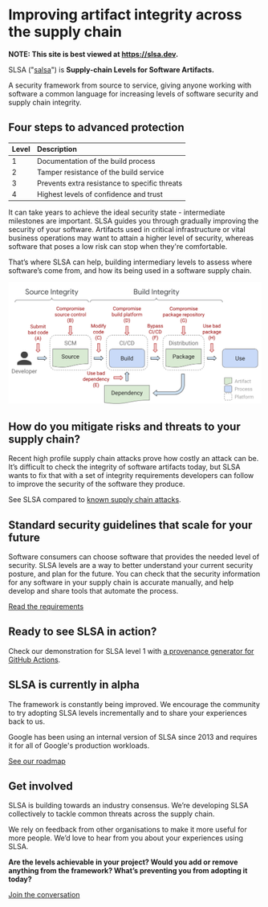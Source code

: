 # Improving artifact integrity across the supply chain

<!--{% if false %}-->

**NOTE: This site is best viewed at https://slsa.dev.**

<!--{% endif %}-->

SLSA ("[salsa](https://www.google.com/search?q=how+to+pronounce+salsa)") is **Supply-chain Levels for Software Artifacts.**

A security framework from source to service, giving anyone working with software a common language for increasing levels of software security and supply chain integrity.

## Four steps to advanced protection

| Level | Description                                   |
| :---- | :-------------------------------------------- |
| 1     | Documentation of the build process                |
| 2     | Tamper resistance of the build service        |
| 3     | Prevents extra resistance to specific threats |
| 4     | Highest levels of confidence and trust        |

It can take years to achieve the ideal security state - intermediate milestones are important. SLSA guides you through gradually improving the security of your software. Artifacts used in critical infrastructure or vital business operations may want to attain a higher level of security, whereas software that poses a low risk can stop when they're comfortable.

That’s where SLSA can help, building intermediary levels to assess where software’s come from, and how its being used in a software supply chain.

![Supply Chain Threats](images/supply-chain-threats.svg)

## How do you mitigate risks and threats to your supply chain?

Recent high profile supply chain attacks prove how costly an attack can be. It’s difficult to check the integrity of software artifacts today, but SLSA wants to fix that with a set of integrity requirements developers can follow to improve the security of the software they produce.

See SLSA compared to [known supply chain attacks](levels.md#threats).

## Standard security guidelines that scale for your future

Software consumers can choose software that provides the needed level of security. SLSA levels are a way to better understand your current security posture, and plan for the future. You can check that the security information for any software in your supply chain is accurate manually, and help develop and share tools that automate the process.

[Read the requirements](requirements.md)

## Ready to see SLSA in action?

Check our demonstration for SLSA level 1 with [a provenance generator for GitHub Actions](https://github.com/slsa-framework/github-actions-demo).

## SLSA is currently in alpha

The framework is constantly being improved. We encourage the community to try adopting SLSA levels incrementally and to share your experiences back to us.

Google has been using an internal version of SLSA since 2013 and requires it for all of Google's production workloads.

[See our roadmap](roadmap.md)

## Get involved

SLSA is building towards an industry consensus. We’re developing SLSA collectively to tackle common threats across the supply chain.

We rely on feedback from other organisations to make it more useful for more people. We’d love to hear from you about your experiences using SLSA.

**Are the levels achievable in your project? Would you add or remove anything from the framework? What’s preventing you from adopting it today?**

[Join the conversation](getinvolved.md)

